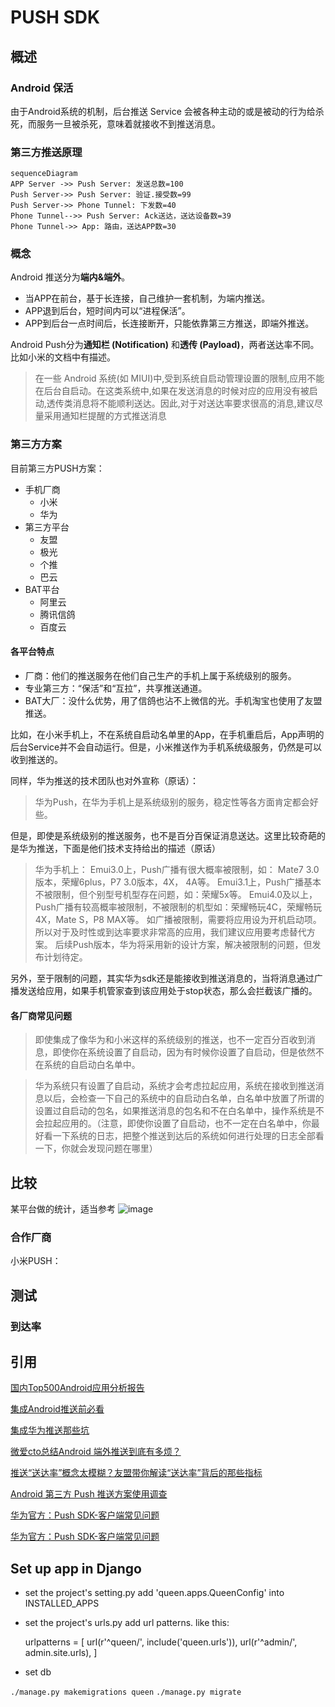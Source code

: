 # PUSH SDK

## 概述
### Android 保活
由于Android系统的机制，后台推送 Service 会被各种主动的或是被动的行为给杀死，而服务一旦被杀死，意味着就接收不到推送消息。

### 第三方推送原理


```
sequenceDiagram
APP Server ->> Push Server: 发送总数=100
Push Server->> Push Server: 验证.接受数=99
Push Server->> Phone Tunnel: 下发数=40
Phone Tunnel-->> Push Server: Ack送达，送达设备数=39
Phone Tunnel->> App: 路由，送达APP数=30
```


### 概念
Android 推送分为**端内&端外**。
- 当APP在前台，基于长连接，自己维护一套机制，为端内推送。
- APP退到后台，短时间内可以“进程保活”。
- APP到后台一点时间后，长连接断开，只能依靠第三方推送，即端外推送。

Android Push分为**通知栏 (Notification)** 和**透传 (Payload)**，两者送达率不同。比如小米的文档中有描述。
> 在一些 Android 系统(如 MIUI)中,受到系统自启动管理设置的限制,应用不能在后台自启动。在这类系统中,如果在发送消息的时候对应的应用没有被启动,透传类消息将不能顺利送达。因此,对于对送达率要求很高的消息,建议尽量采用通知栏提醒的方式推送消息




### 第三方方案
目前第三方PUSH方案：
- 手机厂商
    - 小米
    - 华为
- 第三方平台
    - 友盟
    - 极光
    - 个推
    - 巴云
- BAT平台
    - 阿里云
    - 腾讯信鸽
    - 百度云

#### 各平台特点
 - 厂商：他们的推送服务在他们自己生产的手机上属于系统级别的服务。
 - 专业第三方：“保活”和“互拉”，共享推送通道。
 - BAT大厂：没什么优势，用了信鸽也沾不上微信的光。手机淘宝也使用了友盟推送。
 

比如，在小米手机上，不在系统自启动名单里的App，在手机重启后，App声明的后台Service并不会自动运行。但是，小米推送作为手机系统级服务，仍然是可以收到推送的。

同样，华为推送的技术团队也对外宣称（原话）：
> 华为Push，在华为手机上是系统级别的服务，稳定性等各方面肯定都会好些。

但是，即使是系统级别的推送服务，也不是百分百保证消息送达。这里比较奇葩的是华为推送，下面是他们技术支持给出的描述（原话） 
> 华为手机上：
Emui3.0上，Push广播有很大概率被限制，如： Mate7 3.0版本，荣耀6plus，P7 3.0版本，4X， 4A等。
Emui3.1上，Push广播基本不被限制，但个别型号机型存在问题，如：荣耀5x等。
Emui4.0及以上，Push广播有较高概率被限制，不被限制的机型如：荣耀畅玩4C，荣耀畅玩4X，Mate S，P8 MAX等。
如广播被限制，需要将应用设为开机启动项。所以对于及时性或到达率要求非常高的应用，我们建议应用要考虑替代方案。
后续Push版本，华为将采用新的设计方案，解决被限制的问题，但发布计划待定。

另外，至于限制的问题，其实华为sdk还是能接收到推送消息的，当将消息通过广播发送给应用，如果手机管家查到该应用处于stop状态，那么会拦截该广播的。





#### 各厂商常见问题
> 即使集成了像华为和小米这样的系统级别的推送，也不一定百分百收到消息，即使你在系统设置了自启动，因为有时候你设置了自启动，但是依然不在系统的自启动白名单中。

> 华为系统只有设置了自启动，系统才会考虑拉起应用，系统在接收到推送消息以后，会检查一下自己的系统中的自启动白名单，白名单中放置了所谓的设置过自启动的包名，如果推送消息的包名和不在白名单中，操作系统是不会拉起应用的。（注意，即使你设置了自启动，也不一定在白名单中，你最好看一下系统的日志，把整个推送到达后的系统如何进行处理的日志全部看一下，你就会发现问题在哪里）



## 比较
某平台做的统计，适当参考
![image](http://static.open-open.com/lib/uploadImg/20160711/20160711152842_976.jpg)

### 合作厂商
小米PUSH：


## 测试

### 到达率




## 引用
[国内Top500Android应用分析报告](http://www.open-open.com/lib/view/open1468222124208.html)

[集成Android推送前必看](http://www.jianshu.com/p/017096be88da)

[集成华为推送那些坑](http://www.jianshu.com/p/47a6826f9815)

[微爱cto总结Android 端外推送到底有多烦？](https://juejin.im/post/57a19c012e958a0066715d0c)

[推送“送达率”概念太模糊？友盟带你解读“送达率”背后的那些指标](http://blog.umeng.com/%E5%B7%A5%E7%A8%8B%E6%8A%80%E6%9C%AF/4541.html)

[Android 第三方 Push 推送方案使用调查](https://github.com/android-cn/topics/issues/4#issuecomment-223264673)

[华为官方：Push SDK-客户端常见问题](http://club.huawei.com/thread-10205061-1-1-2851.html)


[华为官方：Push SDK-客户端常见问题](http://club.huawei.com/thread-10205061-1-1-2851.html)


## Set up app in Django
- set the project's setting.py
add 'queen.apps.QueenConfig' into INSTALLED_APPS

- set the project's urls.py
add url patterns. like this:

    urlpatterns = [
    url(r'^queen/', include('queen.urls')),
    url(r'^admin/', admin.site.urls),
    ]


- set db

`./manage.py makemigrations queen`
`./manage.py migrate`
